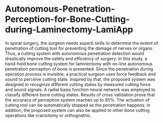 # Autonomous-Penetration-Perception-for-Bone-Cutting-during-Laminectomy-LamiApp

In spinal surgery, the surgeon needs superb skills 
to  determine  the  extent  of  penetration  of  cutting  tool  for 
preventing  the  damage  of  nerves  or  organs.  Thus,  a  cutting 
system  with  autonomous  penetration  detection  would 
drastically improve the safety and efficiency of surgery. In this 
study,  a  hand-hold  bone  cutting  system  for  laminectomy  with 
on-line autonomous penetration perception of bone is presented. 
Since  the  penetration  during  operation  process  is  invisible,  a 
practical  surgeon  uses  force  feedback  and  sound  to  perceive 
cutting  state.  Inspired  by  that,  the  proposed  system was 
designed  to  recognize  different  cutting  states  by  measured 
cutting force and sound signals. A radial basis function neural 
network was employed to classify different bone cutting states.
Results of cross validation prove that the accuracy of perception 
system reaches up to 95%. The actuation of cutting tool can be 
automatically stopped as the penetration happens. In addition, 
the proposed system can also be applied to other bone cutting
operations like craniotomy or orthognathic.
